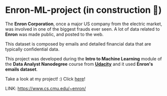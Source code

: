 # Enron-ML-project (in construction :construction_worker:)
The **Enron Corporation**, once a major US company from the electric market, was involved in one of the biggest frauds ever seen. A lot of data related to **Enron** was made public, and posted to the web.

This dataset is composed by emails and detailed financial data that are typically confidential data.

This project was developed during the **Intro to Machine Learning** module of the **Data Analyst Nanodegree** course from [**Udacity**](http://udacity.com/) and it used **Enron's emails dataset**.

Take a look at my project! :) 
Click [here](https://github.com/brunoassisp/Machine-Learning-project/blob/master/Enron-ML-Project.ipynb)!

LINK: https://www.cs.cmu.edu/~enron/